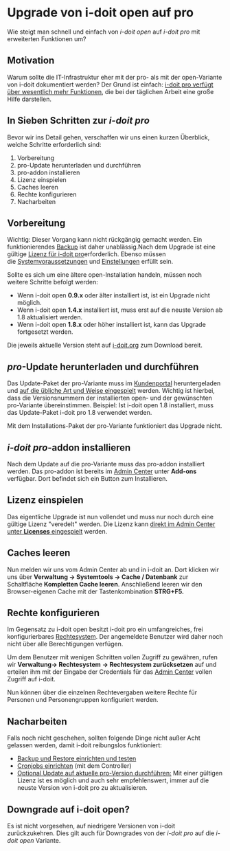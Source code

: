# Upgrade von i-doit open auf pro

Wie steigt man schnell und einfach von _i-doit open_ auf _i-doit pro_ mit erweiterten Funktionen um?

Motivation
----------

Warum sollte die IT-Infrastruktur eher mit der pro- als mit der open-Variante von i-doit dokumentiert werden? Der Grund ist einfach: [i-doit pro verfügt über wesentlich mehr Funktionen](https://www.i-doit.org/cmdb-it-documentation/), die bei der täglichen Arbeit eine große Hilfe darstellen.

In Sieben Schritten zur _i-doit pro_
------------------------------------

Bevor wir ins Detail gehen, verschaffen wir uns einen kurzen Überblick, welche Schritte erforderlich sind:

1.  Vorbereitung
2.  pro-Update herunterladen und durchführen
3.  pro-addon installieren
4.  Lizenz einspielen
5.  Caches leeren
6.  Rechte konfigurieren
7.  Nacharbeiten

Vorbereitung
------------

Wichtig: Dieser Vorgang kann nicht rückgängig gemacht werden. Ein funktionierendes [Backup](../wartung-und-betrieb/daten-sichern-und-wiederherstellen/index.md) ist daher unablässig.Nach dem Upgrade ist eine gültige [Lizenz für i-doit pro](../wartung-und-betrieb/lizenz-aktivieren.md)erforderlich. Ebenso müssen die [Systemvoraussetzungen](../installation/systemvoraussetzungen.md) und [Einstellungen](../installation/manuelle-installation/systemeinstellungen.md) erfüllt sein.

Sollte es sich um eine ältere open-Installation handeln, müssen noch weitere Schritte befolgt werden:

*   Wenn i-doit open **0.9.x** oder älter installiert ist, ist ein Upgrade nicht möglich.
*   Wenn i-doit open **1.4.x** installiert ist, muss erst auf die neuste Version ab 1.8 aktualisiert werden.
*   Wenn i-doit open **1.8.x** oder höher installiert ist, kann das Upgrade fortgesetzt werden.

Die jeweils aktuelle Version steht auf [i-doit.org](http://i-doit.org/) zum Download bereit.

_pro_\-Update herunterladen und durchführen
-------------------------------------------
<!---Todo: Fixme--->
Das Update-Paket der pro-Variante muss im [Kundenportal](/display/de/Kundenportal) heruntergeladen und [auf die übliche Art und Weise eingespielt](../wartung-und-betrieb/update-einspielen.md) werden. Wichtig ist hierbei, dass die Versionsnummern der installierten open- und der gewünschten pro-Variante übereinstimmen. Beispiel: Ist i-doit open 1.8 installiert, muss das Update-Paket i-doit pro 1.8 verwendet werden.

Mit dem Installations-Paket der pro-Variante funktioniert das Upgrade nicht.

_i-doit pro_\-addon installieren
--------------------------------
<!---Todo: Fixme--->
Nach dem Update auf die pro-Variante muss das pro-addon installiert werden. Das pro-addon ist bereits im [Admin Center](/display/de/Admin+Center) unter **Add-ons** verfügbar. Dort befindet sich ein Button zum Installieren.

Lizenz einspielen
-----------------

Das eigentliche Upgrade ist nun vollendet und muss nur noch durch eine gültige Lizenz "veredelt" werden. Die Lizenz kann [direkt im Admin Center unter **Licenses** eingespielt](../wartung-und-betrieb/lizenz-aktivieren.md) werden.

Caches leeren
-------------

Nun melden wir uns vom Admin Center ab und in i-doit an. Dort klicken wir uns über **Verwaltung → Systemtools → Cache / Datenbank** zur Schaltfläche **Kompletten Cache leeren**. Anschließend leeren wir den Browser-eigenen Cache mit der Tastenkombination **STRG+F5.**

Rechte konfigurieren
--------------------
<!---Todo: Fixme--->
Im Gegensatz zu i-doit open besitzt i-doit pro ein umfangreiches, frei konfigurierbares [Rechtesystem](/display/de/Rechteverwaltung). Der angemeldete Benutzer wird daher noch nicht über alle Berechtigungen verfügen.
<!---Todo: Fixme--->
Um dem Benutzer mit wenigen Schritten vollen Zugriff zu gewähren, rufen wir **Verwaltung→ Rechtesystem** **→ Rechtesystem zurücksetzen** auf und erteilen ihm mit der Eingabe der Credentials für das [Admin Center](/display/de/Admin+Center) vollen Zugriff auf i-doit.

Nun können über die einzelnen Rechtevergaben weitere Rechte für Personen und Personengruppen konfiguriert werden.

Nacharbeiten
------------

Falls noch nicht geschehen, sollten folgende Dinge nicht außer Acht gelassen werden, damit i-doit reibungslos funktioniert:
<!---Todo: Fixme--->
*   [Backup und Restore einrichten und testen](../wartung-und-betrieb/daten-sichern-und-wiederherstellen/index.md)
*   [Cronjobs einrichten](/display/de/CLI) (mit dem Controller)
*   [Optional Update auf aktuelle pro-Version durchführen:](../wartung-und-betrieb/update-einspielen.md) Mit einer gültigen Lizenz ist es möglich und auch sehr empfehlenswert, immer auf die neuste Version von i-doit pro zu aktualisieren.  
    

Downgrade auf i-doit open?
--------------------------

Es ist nicht vorgesehen, auf niedrigere Versionen von i-doit zurückzukehren. Dies gilt auch für Downgrades von der _i-doit pro_ auf die _i-doit open_ Variante.